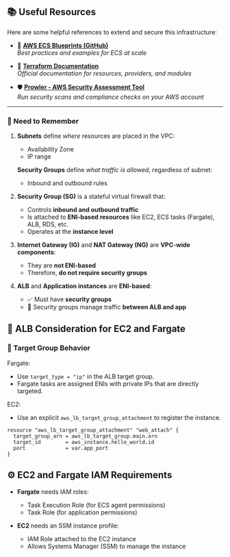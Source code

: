 ## 📚 Useful Resources

Here are some helpful references to extend and secure this infrastructure:

- 🔹 [**AWS ECS Blueprints (GitHub)**](https://github.com/aws-ia/ecs-blueprints)  
  *Best practices and examples for ECS at scale*

- 📘 [**Terraform Documentation**](https://developer.hashicorp.com/terraform/docs)  
  *Official documentation for resources, providers, and modules*

- 🛡️ [**Prowler - AWS Security Assessment Tool**](https://github.com/prowler-cloud/prowler)  
  *Run security scans and compliance checks on your AWS account*

---

### 🔑 Need to Remember

1. **Subnets** define *where* resources are placed in the VPC:  
   - Availability Zone  
   - IP range  

   **Security Groups** define *what traffic is allowed*, regardless of subnet:
   - Inbound and outbound rules

2. **Security Group (SG)** is a stateful virtual firewall that:
   - Controls **inbound and outbound traffic**
   - Is attached to **ENI-based resources** like EC2, ECS tasks (Fargate), ALB, RDS, etc.
   - Operates at the **instance level**

3. **Internet Gateway (IG)** and **NAT Gateway (NG)** are **VPC-wide components**:
   - They are **not ENI-based**
   - Therefore, **do not require security groups**

4. **ALB** and **Application instances** are **ENI-based**:
   - ✅ Must have **security groups**
   - 🔁 Security groups manage traffic **between ALB and app**


## 🚦 ALB Consideration for EC2 and Fargate

### 🔄 Target Group Behavior

Fargate:
  - Use `target_type = "ip"` in the ALB target group.
  - Fargate tasks are assigned ENIs with private IPs that are directly targeted.

EC2:
  - Use an explicit `aws_lb_target_group_attachment` to register the instance.

  ```hc
  resource "aws_lb_target_group_attachment" "web_attach" {
    target_group_arn = aws_lb_target_group.main.arn
    target_id        = aws_instance.hello_world.id
    port             = var.app_port
  }
```

## ⚙️ EC2 and Fargate IAM Requirements

- **Fargate** needs IAM roles:
  - Task Execution Role (for ECS agent permissions)
  - Task Role (for application permissions)

- **EC2** needs an SSM instance profile:
  - IAM Role attached to the EC2 instance
  - Allows Systems Manager (SSM) to manage the instance

